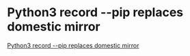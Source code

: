 # Python3 record --pip replaces domestic mirror
[Python3 record --pip replaces domestic mirror](https://aiwithcloud.com/2022/09/15/python3_record___pip_replaces_domestic_mirror/)